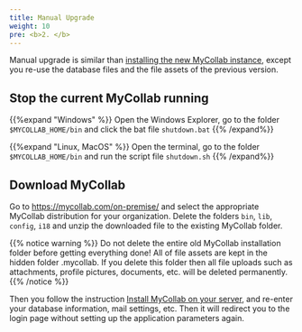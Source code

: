 ```yaml
---
title: Manual Upgrade
weight: 10
pre: <b>2. </b>
---
```


Manual upgrade is similar than [installing the new MyCollab instance](/getting-started/installation/), except you re-use the database files and the file assets of the previous version.

## Stop the current MyCollab running

{{%expand "Windows" %}}
Open the Windows Explorer, go to the folder `$MYCOLLAB_HOME/bin` and click the bat file `shutdown.bat`
{{% /expand%}}

{{%expand "Linux, MacOS" %}}
Open the terminal, go to the folder `$MYCOLLAB_HOME/bin` and run the script file `shutdown.sh`
{{% /expand%}}

## Download MyCollab

Go to https://mycollab.com/on-premise/ and select the appropriate MyCollab distribution for your organization. Delete the folders `bin`, `lib`, `config`, `i18` and unzip the downloaded file to the existing MyCollab folder.

{{% notice warning %}}
Do not delete the entire old MyCollab installation folder before getting everything done! All of file assets are kept in the hidden folder .mycollab. If you delete this folder then all file uploads such as attachments, profile pictures, documents, etc. will be deleted permanently.
{{% /notice %}}

Then you follow the instruction [Install MyCollab on your server](/getting-started/installation/#install-mycollab-on-your-server), and re-enter your database information, mail settings, etc. Then it will redirect you to the login page without setting up the application parameters again.